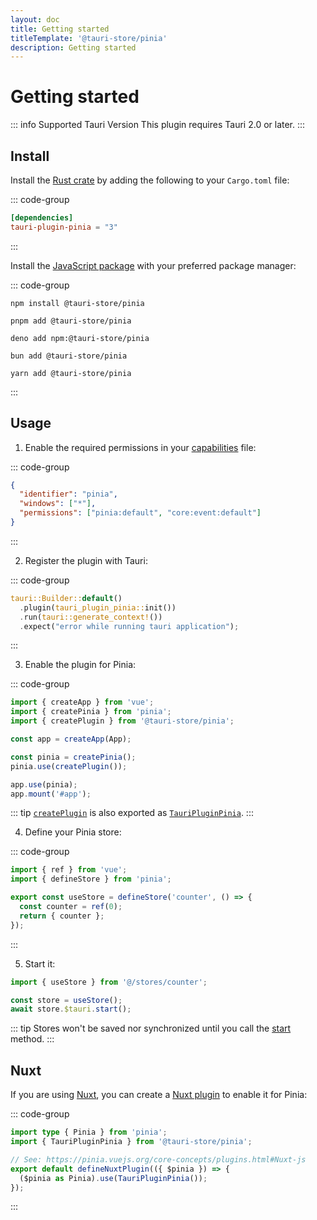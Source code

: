 ```yaml
---
layout: doc
title: Getting started
titleTemplate: '@tauri-store/pinia'
description: Getting started
---
```


# Getting started

::: info Supported Tauri Version
This plugin requires Tauri 2.0 or later.
:::

## Install

Install the [Rust crate](https://crates.io/crates/tauri-plugin-pinia) by adding the following to your `Cargo.toml` file:

::: code-group

```toml [src-tauri/Cargo.toml]
[dependencies]
tauri-plugin-pinia = "3"
```

:::

Install the [JavaScript package](https://www.npmjs.com/package/@tauri-store/pinia) with your preferred package manager:

::: code-group

```shell [npm]
npm install @tauri-store/pinia
```

```shell [pnpm]
pnpm add @tauri-store/pinia
```

```shell [deno]
deno add npm:@tauri-store/pinia
```

```shell [bun]
bun add @tauri-store/pinia
```

```shell [yarn]
yarn add @tauri-store/pinia
```

:::

## Usage

1. Enable the required permissions in your [capabilities](https://tauri.app/security/capabilities/) file:

::: code-group

```json [src-tauri/capabilities/pinia.json]
{
  "identifier": "pinia",
  "windows": ["*"],
  "permissions": ["pinia:default", "core:event:default"]
}
```

:::

2. Register the plugin with Tauri:

::: code-group

```rust [src-tauri/src/lib.rs]
tauri::Builder::default()
  .plugin(tauri_plugin_pinia::init())
  .run(tauri::generate_context!())
  .expect("error while running tauri application");
```

:::

3. Enable the plugin for Pinia:

::: code-group

```typescript [src/index.ts]
import { createApp } from 'vue';
import { createPinia } from 'pinia';
import { createPlugin } from '@tauri-store/pinia';

const app = createApp(App);

const pinia = createPinia();
pinia.use(createPlugin());

app.use(pinia);
app.mount('#app');
```

::: tip
[`createPlugin`](https://tb.dev.br/tauri-store/js-docs/plugin-pinia/functions/createPlugin.html) is also exported as [`TauriPluginPinia`](https://tb.dev.br/tauri-store/js-docs/plugin-pinia/variables/TauriPluginPinia.html).
:::

4. Define your Pinia store:

::: code-group

```typescript [src/stores/counter.ts]
import { ref } from 'vue';
import { defineStore } from 'pinia';

export const useStore = defineStore('counter', () => {
  const counter = ref(0);
  return { counter };
});
```

:::

5. Start it:

```typescript
import { useStore } from '@/stores/counter';

const store = useStore();
await store.$tauri.start();
```

::: tip
Stores won't be saved nor synchronized until you call the [start](https://tb.dev.br/tauri-store/js-docs/plugin-pinia/interfaces/TauriStoreContract.html#start) method.
:::

## Nuxt

If you are using [Nuxt](https://nuxt.com/), you can create a [Nuxt plugin](https://nuxt.com/docs/guide/directory-structure/plugins) to enable it for Pinia:

::: code-group

```typescript [plugins/pinia.ts]
import type { Pinia } from 'pinia';
import { TauriPluginPinia } from '@tauri-store/pinia';

// See: https://pinia.vuejs.org/core-concepts/plugins.html#Nuxt-js
export default defineNuxtPlugin(({ $pinia }) => {
  ($pinia as Pinia).use(TauriPluginPinia());
});
```

:::
